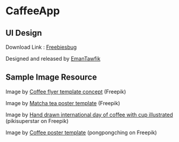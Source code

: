 # CaffeeApp

## UI Design

Download Link : [Freebiesbug]

Designed and released by [EmanTawfik]

## Sample Image Resource

Image by [Coffee flyer template concept] (Freepik)

Image by [Matcha tea poster template] (Freepik)

Image by [Hand drawn international day of coffee with cup illustrated] (pikisuperstar on Freepik)

Image by [Coffee poster template] (pongpongching on Freepik)

[Freebiesbug]: https://freebiesbug.com/sketch-freebies/coffee-app/
[EmanTawfik]: https://dribbble.com/EmanTawfik
[Coffee flyer template concept]: https://www.freepik.com/free-psd/coffee-flyer-template-concept_9393028.htm?epik=dj0yJnU9ajFOZkI2dU4zZmFpZHdScE9LdzVBaV9adG4yRFptVlImcD0wJm49SUIzTHEtM1hXdTh0TjQyQ2tkeHJuZyZ0PUFBQUFBR1I4aXJV
[Matcha tea poster template]: https://www.freepik.com/free-vector/matcha-tea-poster-template_9925932.htm?epik=dj0yJnU9VnMxa2gtR0hrczcxNTRTZnRXUV9ld0t4UDU1Yll1R0wmcD0wJm49THJkUExzMWh0MnlfZ3Rtb0hWUWktUSZ0PUFBQUFBR1I4amEw
[Hand drawn international day of coffee with cup illustrated]: https://www.freepik.com/free-vector/hand-drawn-international-day-coffee-with-cup-illustrated_9882912.htm?epik=dj0yJnU9LWx0NnpoSjZfRW0waXJfMldDbXdDaC1IRno1TE16ZzkmcD0wJm49bG9ONEhzRkZ6X3BfeUZSQk1DOVlvZyZ0PUFBQUFBR1I4a2xv
[Coffee poster template]: https://www.freepik.com/free-vector/coffee-poster-template_8314338.htm